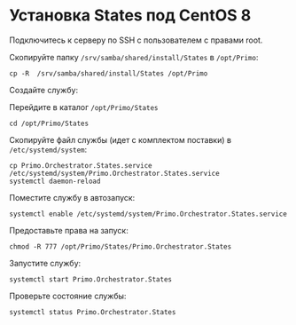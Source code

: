 # Установка States под CentOS 8

Подключитесь к серверу по SSH с пользователем с правами root. 

Скопируйте папку `/srv/samba/shared/install/States` в `/opt/Primo`:

`cp -R  /srv/samba/shared/install/States /opt/Primo`

Создайте службу:

Перейдите в каталог `/opt/Primo/States`

`cd /opt/Primo/States`

Скопируйте файл службы (идет с комплектом поставки) в `/etc/systemd/system`:

```
cp Primo.Orchestrator.States.service /etc/systemd/system/Primo.Orchestrator.States.service
systemctl daemon-reload
```

Поместите службу в автозапуск:
	
`systemctl enable /etc/systemd/system/Primo.Orchestrator.States.service`

Предоставьте права на запуск:

`chmod -R 777 /opt/Primo/States/Primo.Orchestrator.States`

Запустите службу:

`systemctl start Primo.Orchestrator.States`

Проверьте состояние службы:

`systemctl status Primo.Orchestrator.States`

